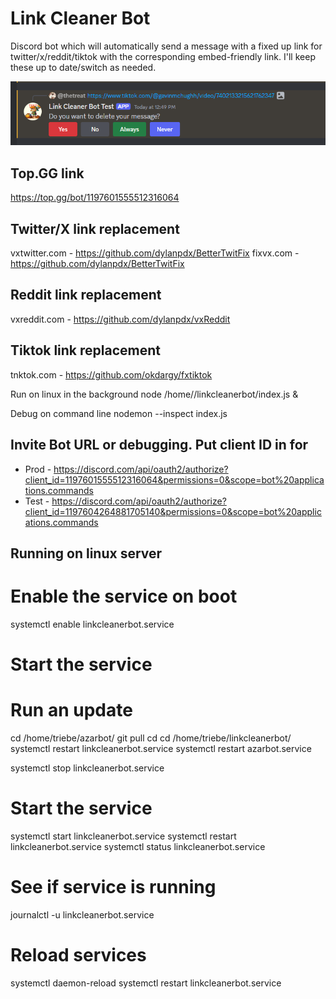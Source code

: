 # Link Cleaner Bot

Discord bot which will automatically send a message with a fixed up link for twitter/x/reddit/tiktok with the corresponding embed-friendly link. I'll keep these up to date/switch as needed.

![alt text](images/prompt.png)

## Top.GG link

https://top.gg/bot/1197601555512316064

## Twitter/X link replacement 

vxtwitter.com - https://github.com/dylanpdx/BetterTwitFix
fixvx.com - https://github.com/dylanpdx/BetterTwitFix

## Reddit link replacement

vxreddit.com - https://github.com/dylanpdx/vxReddit

## Tiktok link replacement

tnktok.com - https://github.com/okdargy/fxtiktok

Run on linux in the background
node /home/<user>/linkcleanerbot/index.js &

Debug on command line
nodemon --inspect index.js

## Invite Bot URL or debugging. Put client ID in for 

* Prod - https://discord.com/api/oauth2/authorize?client_id=1197601555512316064&permissions=0&scope=bot%20applications.commands
* Test - https://discord.com/api/oauth2/authorize?client_id=1197604264881705140&permissions=0&scope=bot%20applications.commands

## Running on linux server

# Enable the service on boot

systemctl enable linkcleanerbot.service

# Start the service

# Run an update 

cd /home/triebe/azarbot/
git pull
cd cd /home/triebe/linkcleanerbot/
systemctl restart linkcleanerbot.service
systemctl restart azarbot.service

systemctl stop linkcleanerbot.service

# Start the service

systemctl start linkcleanerbot.service
systemctl restart linkcleanerbot.service
systemctl status linkcleanerbot.service

# See if service is running

journalctl -u linkcleanerbot.service

# Reload services

systemctl daemon-reload
systemctl restart linkcleanerbot.service

